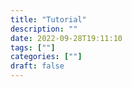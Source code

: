 ```yaml
---
title: "Tutorial"
description: "" 
date: 2022-09-28T19:11:10
tags: [""]
categories: [""]
draft: false
---
```

